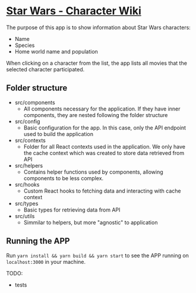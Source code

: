 # [Star Wars - Character Wiki](https://albertininm.github.io/star-wars-characters/)
The purpose of this app is to show information about Star Wars characters:
- Name
- Species
- Home world name and population

When clicking on a character from the list, the app lists all movies that the selected character participated.

## Folder structure
- src/components
  - All components necessary for the application. If they have inner components, they are nested following the folder structure
- src/config
  - Basic configuration for the app. In this case, only the API endpoint used to build the application
- src/contexts
  - Folder for all React contexts used in the application. We only have the cache context which was created to store data retrieved from API
- src/helpers
  - Contains helper functions used by components, allowing components to be less complex.
- src/hooks
  - Custom React hooks to fetching data and interacting with cache context
- src/types
  - Basic types for retrieving data from API
- src/utils
  - Simmilar to helpers, but more "agnostic" to application


## Running the APP

Run `yarn install && yarn build && yarn start` to see the APP running on `localhost:3000` in your machine.


TODO:
- tests
